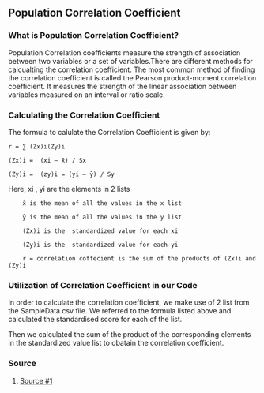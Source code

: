 ## Population Correlation Coefficient

### What is Population Correlation Coefficient?
Population Correlation coefficients measure the strength of association between two variables or a set of variables.There are different methods for calcualting the correlation coefficient. The most common method of finding the correlation coefficient is called the Pearson product-moment correlation coefficient. It measures the strength of the linear association between variables measured on an interval or ratio scale.


### Calculating the Correlation Coefficient

The formula to calulate the Correlation Coefficient is given by: 
```
r = ∑ (Zx)i(Zy)i

(Zx)i =  (xi – x̄) / Sx 

(Zy)i =  (zy)i = (yi – ȳ) / Sy
 ```
 Here, xi , yi are the elements in 2 lists
 
        x̄ is the mean of all the values in the x list
        
        ȳ is the mean of all the values in the y list
        
        (Zx)i is the  standardized value for each xi
        
        (Zy)i is the  standardized value for each yi
        
        r = correlation coffecient is the sum of the products of (Zx)i and (Zy)i
    
### Utilization of Correlation Coefficient in our Code
In order to calculate the correlation coefficient, we make use of 2 list from the SampleData.csv file. We referred to the formula listed above and calculated the standardised score for each of the list. 

Then we calculated the sum of the product of the corresponding elements in the standardized value list to obatain the correlation coefficient. 

### Source
1. [Source #1](https://www.thoughtco.com/how-to-calculate-the-correlation-coefficient-3126228)